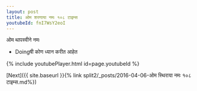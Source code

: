 ```yaml
---
layout: post
title: ओम शरणाया नमः १०८ टाइम्स
youtubeId: fnI7WsY2eoI
---
```

 
 
 ओम थापस्वीने नमः  
 
 -  Doingषी कोण ध्यान करीत आहेत 
 
  
 
  
 
 
 
 
 
 


{% include youtubePlayer.html id=page.youtubeId %}
 
[Next]({{ site.baseurl }}{% link  split2/_posts/2016-04-06-ओम स्थिराया नमः १०८ टाइम्स.md%})
 

